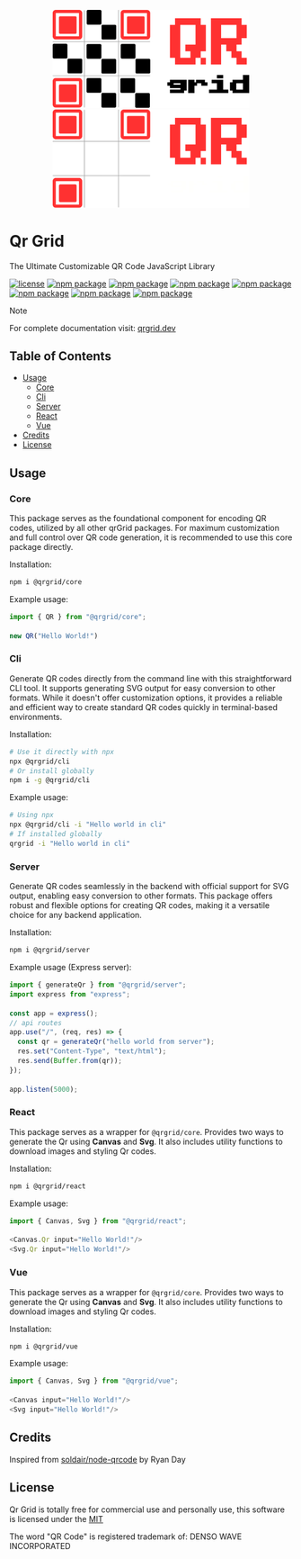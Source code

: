 <p align="center">
  <a href="https://github.com/yadav-saurabh/qrGrid#gh-light-mode-only">
    <img src="https://github.com/yadav-saurabh/qrGrid/blob/main/docs/public/logo-dark.svg#gh-light-mode-only" alt="QrGrid - JavaScript Library for QR Code Encoding and Generation" width="350">
  </a>
  <a href="https://github.com/yadav-saurabh/qrGrid#gh-dark-mode-only">
    <img src="https://github.com/yadav-saurabh/qrGrid/blob/main/docs/public/logo-light.svg#gh-dark-mode-only" alt="QrGrid - JavaScript Library for QR Code Encoding and Generation" width="350">
  </a>
</p>

# Qr Grid

The Ultimate Customizable QR Code JavaScript Library

<p>
  <a href="https://github.com/yadav-saurabh/qrGrid/blob/main/LICENSE"><img src="https://img.shields.io/npm/l/@qrgrid/core" alt="license"></a>
  <a href="https://www.npmjs.com/package/@qrgrid/core"><img src="https://img.shields.io/npm/v/@qrgrid/core?label=core" alt="npm package"></a>
  <a href="https://www.npmjs.com/package/@qrgrid/react"><img src="https://img.shields.io/npm/v/@qrgrid/react?label=react" alt="npm package"></a>
  <a href="https://www.npmjs.com/package/@qrgrid/vue"><img src="https://img.shields.io/npm/v/@qrgrid/vue?label=vue" alt="npm package"></a>
  <a href="https://www.npmjs.com/package/@qrgrid/styles"><img src="https://img.shields.io/npm/v/@qrgrid/styles?label=styles" alt="npm package"></a>
  <a href="https://www.npmjs.com/package/@qrgrid/angular"><img src="https://img.shields.io/npm/v/@qrgrid/angular?label=angular" alt="npm package"></a>
  <a href="https://www.npmjs.com/package/@qrgrid/cli"><img src="https://img.shields.io/npm/v/@qrgrid/cli?label=cli" alt="npm package"></a>
  <a href="https://www.npmjs.com/package/@qrgrid/server"><img src="https://img.shields.io/npm/v/@qrgrid/server?label=server" alt="npm package"></a>
</p>

> [!NOTE]
> For complete documentation visit: [qrgrid.dev](https://www.qrgrid.dev/)

## Table of Contents

- [Usage](#usage)
  - [Core](#core)
  - [Cli](#cli)
  - [Server](#server)
  - [React](#react)
  - [Vue](#vue)
- [Credits](#credits)
- [License](#license)

## Usage

### Core

This package serves as the foundational component for encoding QR codes, utilized by all other qrGrid packages. For maximum customization and full control over QR code generation, it is recommended to use this core package directly.

Installation:

```sh
npm i @qrgrid/core
```

Example usage:

```javascript
import { QR } from "@qrgrid/core";

new QR("Hello World!")
```

### Cli

Generate QR codes directly from the command line with this straightforward CLI tool. It supports generating SVG output for easy conversion to other formats. While it doesn't offer customization options, it provides a reliable and efficient way to create standard QR codes quickly in terminal-based environments.

Installation:

```sh
# Use it directly with npx
npx @qrgrid/cli 
# Or install globally
npm i -g @qrgrid/cli 
```

Example usage:

```sh
# Using npx
npx @qrgrid/cli -i "Hello world in cli"
# If installed globally
qrgrid -i "Hello world in cli"
```

### Server

Generate QR codes seamlessly in the backend with official support for SVG output, enabling easy conversion to other formats. This package offers robust and flexible options for creating QR codes, making it a versatile choice for any backend application.

Installation:

```sh
npm i @qrgrid/server
```

Example usage (Express server):

```javascript
import { generateQr } from "@qrgrid/server";
import express from "express";

const app = express();
// api routes
app.use("/", (req, res) => {
  const qr = generateQr("hello world from server");
  res.set("Content-Type", "text/html");
  res.send(Buffer.from(qr));
});

app.listen(5000);
```

### React

This package serves as a wrapper for `@qrgrid/core`. Provides two ways to generate the Qr using **Canvas** and **Svg**. It also includes utility functions to download images and styling Qr codes.

Installation:

```sh
npm i @qrgrid/react
```

Example usage:

```javascript
import { Canvas, Svg } from "@qrgrid/react";

<Canvas.Qr input="Hello World!"/>
<Svg.Qr input="Hello World!"/>
```

### Vue

This package serves as a wrapper for `@qrgrid/core`. Provides two ways to generate the Qr using **Canvas** and **Svg**. It also includes utility functions to download images and styling Qr codes.

Installation:

```sh
npm i @qrgrid/vue
```

Example usage:

```javascript
import { Canvas, Svg } from "@qrgrid/vue";

<Canvas input="Hello World!"/>
<Svg input="Hello World!"/>
```

## Credits

Inspired from [soldair/node-qrcode](https://github.com/soldair/node-qrcode) by Ryan Day

## License

Qr Grid is totally free for commercial use and personally use, this software is licensed under the [MIT](https://github.com/yadav-saurabh/qrgrid/blob/main/LICENSE)

The word "QR Code" is registered trademark of: DENSO WAVE INCORPORATED
